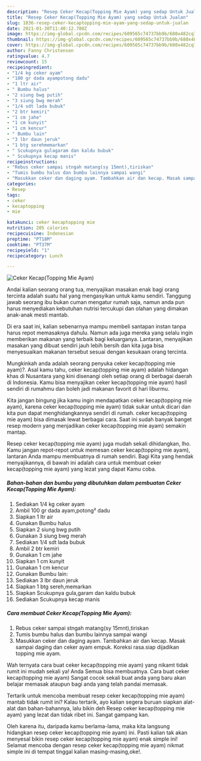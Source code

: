 ```yaml
---
description: "Resep Ceker Kecap(Topping Mie Ayam) yang sedap Untuk Jualan"
title: "Resep Ceker Kecap(Topping Mie Ayam) yang sedap Untuk Jualan"
slug: 1036-resep-ceker-kecaptopping-mie-ayam-yang-sedap-untuk-jualan
date: 2021-01-30T11:40:12.780Z
image: https://img-global.cpcdn.com/recipes/609565c74737bb9b/680x482cq70/ceker-kecaptopping-mie-ayam-foto-resep-utama.jpg
thumbnail: https://img-global.cpcdn.com/recipes/609565c74737bb9b/680x482cq70/ceker-kecaptopping-mie-ayam-foto-resep-utama.jpg
cover: https://img-global.cpcdn.com/recipes/609565c74737bb9b/680x482cq70/ceker-kecaptopping-mie-ayam-foto-resep-utama.jpg
author: Fanny Christensen
ratingvalue: 4.7
reviewcount: 15
recipeingredient:
- "1/4 kg ceker ayam"
- "100 gr dada ayampotong dadu"
- "1 ltr air"
- " Bumbu halus"
- "2 siung bwg putih"
- "3 siung bwg merah"
- "1/4 sdt lada bubuk"
- "2 btr kemiri"
- "1 cm jahe"
- "1 cm kunyit"
- "1 cm kencur"
- " Bumbu lain"
- "3 lbr daun jeruk"
- "1 btg serehmemarkan"
- " Scukupnya gulagaram dan kaldu bubuk"
- " Scukupnya kecap manis"
recipeinstructions:
- "Rebus ceker sampai stngah matang(sy 15mnt),tiriskan"
- "Tumis bumbu halus dan bumbu lainnya sampai wangi"
- "Masukkan ceker dan daging ayam. Tambahkan air dan kecap. Masak sampai daging dan ceker ayam empuk. Koreksi rasa.siap dijadikan topping mie ayam."
categories:
- Resep
tags:
- ceker
- kecaptopping
- mie

katakunci: ceker kecaptopping mie 
nutrition: 205 calories
recipecuisine: Indonesian
preptime: "PT18M"
cooktime: "PT37M"
recipeyield: "1"
recipecategory: Lunch

---
```



![Ceker Kecap(Topping Mie Ayam)](https://img-global.cpcdn.com/recipes/609565c74737bb9b/680x482cq70/ceker-kecaptopping-mie-ayam-foto-resep-utama.jpg)

Andai kalian seorang orang tua, menyajikan masakan enak bagi orang tercinta adalah suatu hal yang mengasyikan untuk kamu sendiri. Tanggung jawab seorang ibu bukan cuman mengatur rumah saja, namun anda pun harus menyediakan kebutuhan nutrisi tercukupi dan olahan yang dimakan anak-anak mesti mantab.

Di era  saat ini, kalian sebenarnya mampu membeli santapan instan tanpa harus repot memasaknya dahulu. Namun ada juga mereka yang selalu ingin memberikan makanan yang terbaik bagi keluarganya. Lantaran, menyajikan masakan yang dibuat sendiri jauh lebih bersih dan kita juga bisa menyesuaikan makanan tersebut sesuai dengan kesukaan orang tercinta. 



Mungkinkah anda adalah seorang penyuka ceker kecap(topping mie ayam)?. Asal kamu tahu, ceker kecap(topping mie ayam) adalah hidangan khas di Nusantara yang kini disenangi oleh setiap orang di berbagai daerah di Indonesia. Kamu bisa menyajikan ceker kecap(topping mie ayam) hasil sendiri di rumahmu dan boleh jadi makanan favorit di hari liburmu.

Kita jangan bingung jika kamu ingin mendapatkan ceker kecap(topping mie ayam), karena ceker kecap(topping mie ayam) tidak sukar untuk dicari dan kita pun dapat menghidangkannya sendiri di rumah. ceker kecap(topping mie ayam) bisa dimasak lewat berbagai cara. Saat ini sudah banyak banget resep modern yang menjadikan ceker kecap(topping mie ayam) semakin mantap.

Resep ceker kecap(topping mie ayam) juga mudah sekali dihidangkan, lho. Kamu jangan repot-repot untuk memesan ceker kecap(topping mie ayam), lantaran Anda mampu membuatnya di rumah sendiri. Bagi Kita yang hendak menyajikannya, di bawah ini adalah cara untuk membuat ceker kecap(topping mie ayam) yang lezat yang dapat Kamu coba.

<!--inarticleads1-->

##### Bahan-bahan dan bumbu yang dibutuhkan dalam pembuatan Ceker Kecap(Topping Mie Ayam):

1. Sediakan 1/4 kg ceker ayam
1. Ambil 100 gr dada ayam,potong² dadu
1. Siapkan 1 ltr air
1. Gunakan  Bumbu halus
1. Siapkan 2 siung bwg putih
1. Gunakan 3 siung bwg merah
1. Sediakan 1/4 sdt lada bubuk
1. Ambil 2 btr kemiri
1. Gunakan 1 cm jahe
1. Siapkan 1 cm kunyit
1. Gunakan 1 cm kencur
1. Gunakan  Bumbu lain:
1. Sediakan 3 lbr daun jeruk
1. Siapkan 1 btg sereh,memarkan
1. Siapkan  Scukupnya gula,garam dan kaldu bubuk
1. Sediakan  Scukupnya kecap manis




<!--inarticleads2-->

##### Cara membuat Ceker Kecap(Topping Mie Ayam):

1. Rebus ceker sampai stngah matang(sy 15mnt),tiriskan
1. Tumis bumbu halus dan bumbu lainnya sampai wangi
1. Masukkan ceker dan daging ayam. Tambahkan air dan kecap. Masak sampai daging dan ceker ayam empuk. Koreksi rasa.siap dijadikan topping mie ayam.




Wah ternyata cara buat ceker kecap(topping mie ayam) yang nikamt tidak rumit ini mudah sekali ya! Anda Semua bisa membuatnya. Cara buat ceker kecap(topping mie ayam) Sangat cocok sekali buat anda yang baru akan belajar memasak ataupun bagi anda yang telah pandai memasak.

Tertarik untuk mencoba membuat resep ceker kecap(topping mie ayam) mantab tidak rumit ini? Kalau tertarik, ayo kalian segera buruan siapkan alat-alat dan bahan-bahannya, lalu bikin deh Resep ceker kecap(topping mie ayam) yang lezat dan tidak ribet ini. Sangat gampang kan. 

Oleh karena itu, daripada kamu berlama-lama, maka kita langsung hidangkan resep ceker kecap(topping mie ayam) ini. Pasti kalian tak akan menyesal bikin resep ceker kecap(topping mie ayam) enak simple ini! Selamat mencoba dengan resep ceker kecap(topping mie ayam) nikmat simple ini di tempat tinggal kalian masing-masing,oke!.


